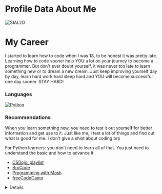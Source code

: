 # Profile Data About Me

![SIAL2O](https://github.com/CookWang1906/Info/assets/148769157/47c20d3a-3cf6-448b-8c1e-d14e3b7e2e56)

# My Career

I started to learn how to code when I was 18, to be honest it was pretty late. Learning how to code sooner help YOU a lot on your journey to become a programmer. But don't ever doubt yourself, it was never too late to learn something new or to dream a new dream. Just keep improving yourself day by day, learn hard work hard sleep hard and YOU will become successful one day sooner. STAY HARD!

### Languages
[![Python](https://img.shields.io/badge/python-black?style=for-the-badge&logo=python)](https://github.com/CookWang1906)

### Recommendations

When you learn something new, you need to test it out yourself for better information and get use to it. Just like me, I test a lot of things and find out what is good for me. I don't give a shiot about coding bro 

For Python learners: you don't need to learn all of that. You just need to understand the basic and how to advance it.
  - [CSDojo_playlist](https://www.youtube.com/playlist?list=PLBZBJbE_rGRWeh5mIBhD-hhDwSEDxogDg)
  - [BroCode](https://www.youtube.com/watch?v=XKHEtdqhLK8)
  - [Programming with Mosh](https://www.youtube.com/watch?v=_uQrJ0TkZlc)
  - [freeCodeCamp](https://www.youtube.com/watch?v=rfscVS0vtbw)


<details>
<p align="center">
  <a href="https://github.com/CookWang1906">
    <img src="http://github-profile-summary-cards.vercel.app/api/cards/profile-details?username=CookWang1906&theme=transparent" />
  </a>
  <a href="https://github.com/CookWang1906">
    <img src="https://github-readme-streak-stats.herokuapp.com/?user=CookWang1906&hide_border=true&card_width=338&theme=transparent" />
  </a>
  <a href="https://github.com/CookWang1906">
    <img src="http://github-profile-summary-cards.vercel.app/api/cards/stats?username=CookWang1906&theme=transparent" />
  </a>
</p>
<table><tr><td valign="top" width="33%">
